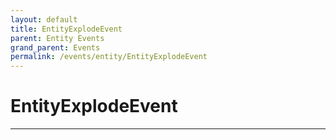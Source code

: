 ```yaml
---
layout: default
title: EntityExplodeEvent
parent: Entity Events
grand_parent: Events
permalink: /events/entity/EntityExplodeEvent
---
```


# EntityExplodeEvent

---
